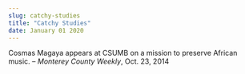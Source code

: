 ```yaml
---
slug: catchy-studies
title: "Catchy Studies"
date: January 01 2020
---
```


<p>Cosmas Magaya appears at CSUMB on a mission to preserve African music. – <em>Monterey County Weekly</em>, Oct. 23, 2014
</p>
